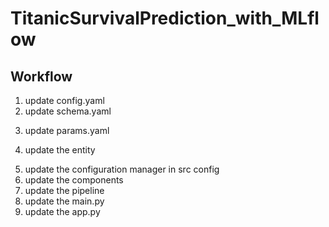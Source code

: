 
# TitanicSurvivalPrediction_with_MLflow

## Workflow

1. update config.yaml
2. update schema.yaml
<!-- schema is a file where we mention all the columns in our data w.r.t datatypes -->
3. update params.yaml
<!-- params consists of all the model parameter like alpha value incase of elastic net
instead of chaning the parameters in run time we change in param.yaml file -->
4. update the entity
<!-- entity file consists information of return type of the functions -->
5. update the configuration manager in src config
6. update the components
7. update the pipeline
8. update the main.py
9. update the app.py